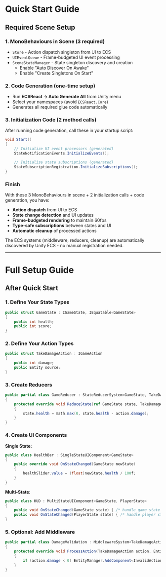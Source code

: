 
# Quick Start Guide

## Required Scene Setup

### 1. **MonoBehaviours in Scene (3 required)**

* `Store` - Action dispatch singleton from UI to ECS
* `UIEventQueue` - Frame-budgeted UI event processing
* `SceneStateManager` - State singleton discovery and creation
  * Enable "Auto Discover On Awake"
  * Enable "Create Singletons On Start"

### 2. **Code Generation (one-time setup)**

* Run **ECSReact → Auto Generate All** from Unity menu
* Select your namespaces (avoid `ECSReact.Core`)
* Generates all required glue code automatically

### 3. **Initialization Code (2 method calls)**

After running code generation, call these in your startup script:

```csharp
void Start()
{
    // Initialize UI event processors (generated)
    StateNotificationEvents.InitializeEvents();

    // Initialize state subscriptions (generated)
    StateSubscriptionRegistration.InitializeSubscriptions();
}
```

### **Finish**

With these 3 MonoBehaviours in scene + 2 initialization calls + code generation, you have:

* **Action dispatch** from UI to ECS  
* **State change detection** and UI updates  
* **Frame-budgeted rendering** to maintain 60fps  
* **Type-safe subscriptions** between states and UI  
* **Automatic cleanup** of processed actions

The ECS systems (middleware, reducers, cleanup) are automatically discovered by Unity ECS - no manual registration needed.

---

# Full Setup Guide

## After Quick Start

### 1. Define Your State Types

```csharp
public struct GameState : IGameState, IEquatable<GameState>
{
    public int health;
    public int score;
}
```

### 2. Define Your Action Types

```csharp
public struct TakeDamageAction : IGameAction
{
    public int damage;
    public Entity source;
}
```

### 3. Create Reducers

```csharp
public partial class GameReducer : StateReducerSystem<GameState, TakeDamageAction>
{
    protected override void ReduceState(ref GameState state, TakeDamageAction action)
    {
        state.health = math.max(0, state.health - action.damage);
    }
}
```

### 4. Create UI Components

**Single State:**

```csharp
public class HealthBar : SingleStateUIComponent<GameState>
{
    public override void OnStateChanged(GameState newState)
    {
        healthSlider.value = (float)newState.health / 100f;
    }
}
```

**Multi-State:**

```csharp
public class HUD : MultiStateUIComponent<GameState, PlayerState>
{      
    public void OnStateChanged(GameState state) { /* handle game state */ }
    public void OnStateChanged(PlayerState state) { /* handle player state */ }
}
```

### 5. Optional: Add Middleware

```csharp
public partial class DamageValidation : MiddlewareSystem<TakeDamageAction>
{
    protected override void ProcessAction(TakeDamageAction action, Entity entity)
    {
        if (action.damage < 0) EntityManager.AddComponent<InvalidActionTag>(entity);
    }
}
```

